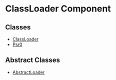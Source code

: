 # ClassLoader Component
## Classes

 - [ClassLoader](classes/ClassLoader/ClassLoader.md)
 - [Psr0](classes/Psr0/Psr0.md)

## Abstract Classes

 - [AbstractLoader](classes/AbstractLoader/AbstractLoader.md)
